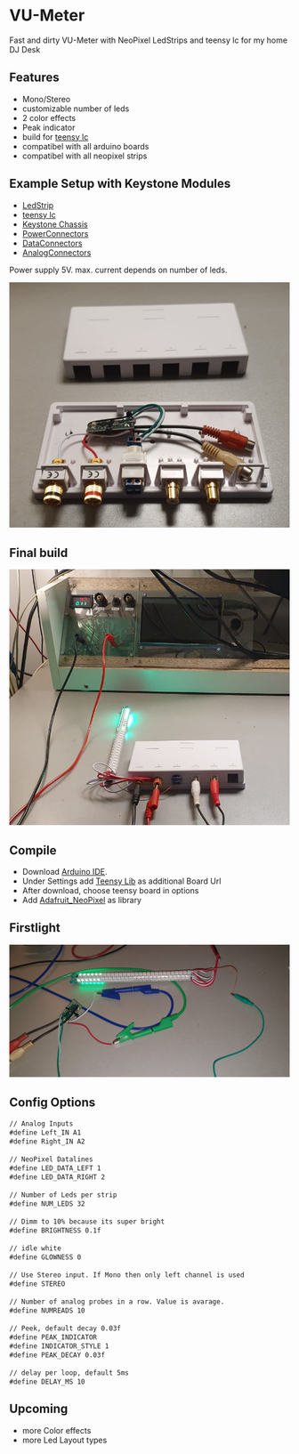 # VU-Meter
Fast and dirty VU-Meter with NeoPixel LedStrips and teensy lc for my home DJ Desk


## Features
* Mono/Stereo
* customizable number of leds
* 2 color effects
* Peak indicator
* build for [teensy lc](https://www.pjrc.com/teensy/teensyLC.html)
* compatibel with all arduino boards
* compatibel with all neopixel strips


## Example Setup with Keystone Modules
* [LedStrip](https://www.adafruit.com/product/1507)
* [teensy lc](https://www.pjrc.com/teensy/teensyLC.html)
* [Keystone Chassis](https://www.reichelt.de/index.html?ACTION=446&LA=3&nbc=1&q=delock%2086227)
* [PowerConnectors](https://www.reichelt.de/index.html?ACTION=446&LA=446&nbc=1&q=delock%2086303%20)
* [DataConnectors](https://www.reichelt.de/index.html?ACTION=446&LA=446&nbc=1&q=delock%2086323)
* [AnalogConnectors](https://www.reichelt.de/index.html?ACTION=446&LA=446&nbc=1&q=goobay%2079669%20)

Power supply 5V. max. current depends on number of leds.


![Final](/images/keystone_setup.jpeg)

## Final build
![Final](/images/complete.jpeg)



## Compile
* Download [Arduino IDE](https://www.arduino.cc/en/software).
* Under Settings add [Teensy Lib](https://www.pjrc.com/teensy/package_teensy_index.json) as additional Board Url
* After download, choose teensy board in options
* Add [Adafruit_NeoPixel](https://github.com/adafruit/Adafruit_NeoPixel) as library

## Firstlight
![Final](/images/firstlight.jpeg)


## Config Options
```
// Analog Inputs
#define Left_IN A1
#define Right_IN A2

// NeoPixel Datalines
#define LED_DATA_LEFT 1
#define LED_DATA_RIGHT 2

// Number of Leds per strip
#define NUM_LEDS 32

// Dimm to 10% because its super bright
#define BRIGHTNESS 0.1f

// idle white
#define GLOWNESS 0

// Use Stereo input. If Mono then only left channel is used
#define STEREO

// Number of analog probes in a row. Value is avarage.
#define NUMREADS 10

// Peek, default decay 0.03f
#define PEAK_INDICATOR
#define INDICATOR_STYLE 1
#define PEAK_DECAY 0.03f

// delay per loop, default 5ms
#define DELAY_MS 10
```

## Upcoming
* more Color effects
* more Led Layout types